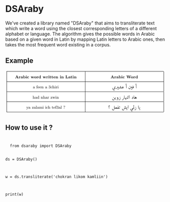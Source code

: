 # DSAraby
We've created a library named "DSAraby" that aims to transliterate text which write a word using the closest corresponding letters of a different alphabet or language. The algorithm gives the possible words in Arabic based on a given word in Latin by mapping Latin letters to Arabic ones, then takes the most frequent word existing in a corpus.

## Example
<img src="assets/dsaraby.png" />

## How to use it ?
<code>
  from dsaraby import DSAraby
  
  ds = DSAraby()

  w = ds.transliterate('chokran likom kamliin')

  print(w)
  
</code>

